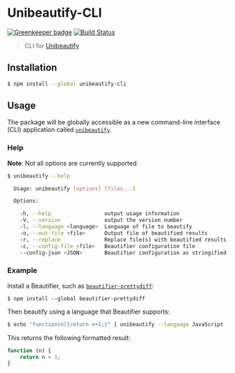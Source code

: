 # Unibeautify-CLI

[![Greenkeeper badge](https://badges.greenkeeper.io/Unibeautify/unibeautify-cli.svg)](https://greenkeeper.io/)
[![Build Status](https://travis-ci.com/Unibeautify/unibeautify-cli.svg?branch=master)](https://travis-ci.com/Unibeautify/unibeautify-cli)

> CLI for [Unibeautify](https://github.com/Unibeautify/unibeautify)

## Installation

```bash
$ npm install --global unibeautify-cli
```

## Usage

The package will be globally accessible as a new command-line interface (CLI) application called [`unibeautify`](https://github.com/Unibeautify/unibeautify).

### Help

**Note**: Not all options are currently supported.

```bash
$ unibeautify --help

  Usage: unibeautify [options] [files...]

  Options:

    -h, --help                 output usage information
    -V, --version              output the version number
    -l, --language <language>  Language of file to beautify
    -o, --out-file <file>      Output file of beautified results
    -r, --replace              Replace file(s) with beautified results
    -c, --config-file <file>   Beautifier configuration file
    --config-json <JSON>       Beautifier configuration as stringified JSON

```

### Example

Install a Beautifier, such as [`beautifier-prettydiff`](https://github.com/Unibeautify/beautifier-prettydiff):

```
$ npm install --global beautifier-prettydiff
```

Then beautify using a language that Beautifier supports:

```bash
$ echo "function(n){return n+1;}" | unibeautify --language JavaScript --config-json '{"JavaScript":{"insize":2,"inchar":" "}}'
```

This returns the following formatted result:

```javascript
function (n) {
    return n + 1;
}                                                                                
```
